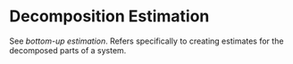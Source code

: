 # Decomposition Estimation


See *bottom-up estimation*. Refers specifically to creating estimates
for the decomposed parts of a system.

